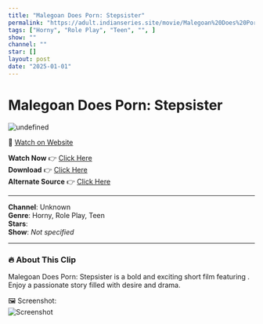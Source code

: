 ```yaml
---
title: "Malegoan Does Porn: Stepsister"
permalink: "https://adult.indianseries.site/movie/Malegoan%20Does%20Porn%3A%20Stepsister"
tags: ["Horny", "Role Play", "Teen", "", ]
show: ""
channel: ""
star: []
layout: post
date: "2025-01-01"
---
```


# Malegoan Does Porn: Stepsister

![undefined](https://desisins.com/wp-content/uploads/2024/08/Malegoan-Does-Porn-DesiSins.com_.jpg)

🔗 [Watch on Website](https://adult.indianseries.site/movie/Malegoan%20Does%20Porn%3A%20Stepsister)

**Watch Now** 👉 [Click Here](https://adult.indianseries.site/movie/Malegoan%20Does%20Porn%3A%20Stepsister)  
**Download** 👉 [Click Here](https://adult.indianseries.site/movie/Malegoan%20Does%20Porn%3A%20Stepsister)  
**Alternate Source** 👉 [Click Here](https://adult.indianseries.site/movie/Malegoan%20Does%20Porn%3A%20Stepsister)

---

**Channel**: Unknown  
**Genre**: Horny, Role Play, Teen  
**Stars**:   
**Show**: *Not specified*

---

### 🔥 About This Clip

Malegoan Does Porn: Stepsister is a bold and exciting short film featuring . Enjoy a passionate story filled with desire and drama.
 
🖼️ Screenshot:  
![Screenshot](https://desisins.com/wp-content/uploads/2024/08/Malegoan-Does-Porn-DesiSins.com_.jpg)
